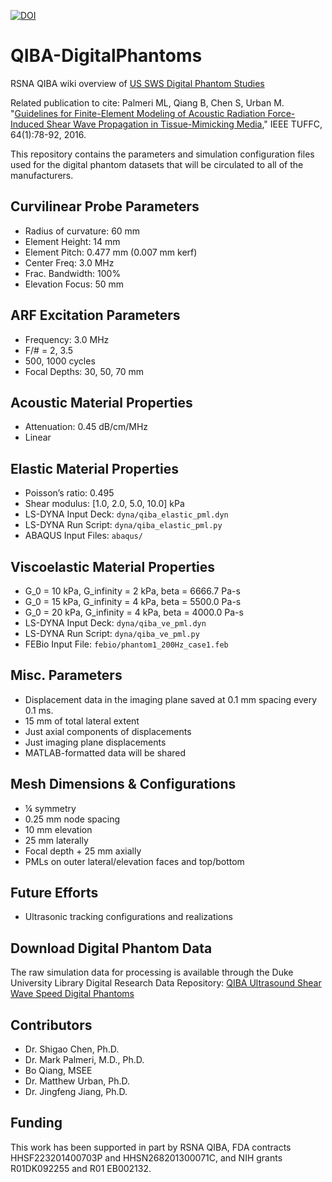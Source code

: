 [![DOI](https://zenodo.org/badge/31222567.svg)](https://zenodo.org/badge/latestdoi/31222567)

# QIBA-DigitalPhantoms
RSNA QIBA wiki overview of [US SWS Digital Phantom Studies](http://qibawiki.rsna.org/index.php?title=Ultrasound_SWS_tech_ctte)

Related publication to cite: Palmeri ML, Qiang B, Chen S, Urban M. "[Guidelines for Finite-Element Modeling of Acoustic Radiation Force-Induced Shear Wave Propagation in Tissue-Mimicking Media](https://doi.org/10.1109/TUFFC.2016.2641299)," IEEE TUFFC, 64(1):78-92, 2016.

This repository contains the parameters and simulation configuration files used
for the digital phantom datasets that will be circulated to all of the
manufacturers.

## Curvilinear Probe Parameters
* Radius of curvature: 60 mm
* Element Height: 14 mm
* Element Pitch: 0.477 mm (0.007 mm kerf)
* Center Freq: 3.0 MHz
* Frac. Bandwidth: 100%
* Elevation Focus: 50 mm

## ARF Excitation Parameters
* Frequency: 3.0 MHz
* F/# = 2, 3.5
* 500, 1000 cycles
* Focal Depths: 30, 50, 70 mm

## Acoustic Material Properties
* Attenuation: 0.45 dB/cm/MHz
* Linear

## Elastic Material Properties
* Poisson’s ratio: 0.495
* Shear modulus: [1.0, 2.0, 5.0, 10.0] kPa
* LS-DYNA Input Deck: ```dyna/qiba_elastic_pml.dyn```
* LS-DYNA Run Script: ```dyna/qiba_elastic_pml.py```
* ABAQUS Input Files: ```abaqus/```

## Viscoelastic Material Properties
* G_0 = 10 kPa, G_infinity = 2 kPa, beta = 6666.7 Pa-s
* G_0 = 15 kPa, G_infinity = 4 kPa, beta = 5500.0 Pa-s
* G_0 = 20 kPa, G_infinity = 4 kPa, beta = 4000.0 Pa-s 
* LS-DYNA Input Deck: ```dyna/qiba_ve_pml.dyn```
* LS-DYNA Run Script: ```dyna/qiba_ve_pml.py```
* FEBio Input File: ```febio/phantom1_200Hz_case1.feb```

## Misc. Parameters
* Displacement data in the imaging plane saved at 0.1 mm spacing every 0.1 ms.
* 15 mm of total lateral extent
* Just axial components of displacements
* Just imaging plane displacements
* MATLAB-formatted data will be shared

## Mesh Dimensions & Configurations
* ¼ symmetry
* 0.25 mm node spacing
* 10 mm elevation
* 25 mm laterally
* Focal depth + 25 mm axially
* PMLs on outer lateral/elevation faces and top/bottom

## Future Efforts
* Ultrasonic tracking configurations and realizations

## Download Digital Phantom Data
The raw simulation data for processing is available through the Duke University
Library Digital Research Data Repository: [QIBA Ultrasound Shear Wave Speed
Digital Phantoms](https://doi.org/10.7924/r4sj1f98c)

## Contributors
* Dr. Shigao Chen, Ph.D.
* Dr. Mark Palmeri, M.D., Ph.D.
* Bo Qiang, MSEE
* Dr. Matthew Urban, Ph.D.
* Dr. Jingfeng Jiang, Ph.D.

## Funding
This work has been supported in part by RSNA QIBA, FDA contracts
HHSF223201400703P and HHSN268201300071C, and NIH grants R01DK092255 and R01
EB002132.

